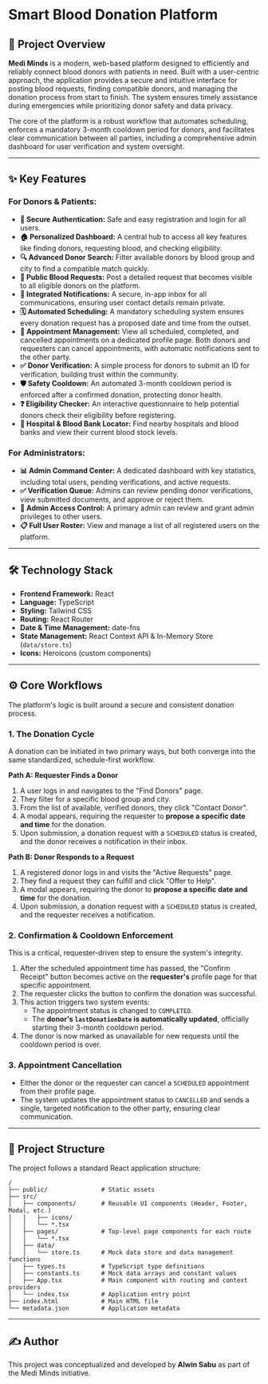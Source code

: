 # Smart Blood Donation Platform



## 📖 Project Overview

**Medi Minds** is a modern, web-based platform designed to efficiently and reliably connect blood donors with patients in need. Built with a user-centric approach, the application provides a secure and intuitive interface for posting blood requests, finding compatible donors, and managing the donation process from start to finish. The system ensures timely assistance during emergencies while prioritizing donor safety and data privacy.

The core of the platform is a robust workflow that automates scheduling, enforces a mandatory 3-month cooldown period for donors, and facilitates clear communication between all parties, including a comprehensive admin dashboard for user verification and system oversight.

---

## ✨ Key Features

### For Donors & Patients:
*   **👤 Secure Authentication:** Safe and easy registration and login for all users.
*   **🏠 Personalized Dashboard:** A central hub to access all key features like finding donors, requesting blood, and checking eligibility.
*   **🔍 Advanced Donor Search:** Filter available donors by blood group and city to find a compatible match quickly.
*   **📢 Public Blood Requests:** Post a detailed request that becomes visible to all eligible donors on the platform.
*   **💬 Integrated Notifications:** A secure, in-app inbox for all communications, ensuring user contact details remain private.
*   **🗓️ Automated Scheduling:** A mandatory scheduling system ensures every donation request has a proposed date and time from the outset.
*   **🔄 Appointment Management:** View all scheduled, completed, and cancelled appointments on a dedicated profile page. Both donors and requesters can cancel appointments, with automatic notifications sent to the other party.
*   **✅ Donor Verification:** A simple process for donors to submit an ID for verification, building trust within the community.
*   **🛡️ Safety Cooldown:** An automated 3-month cooldown period is enforced after a confirmed donation, protecting donor health.
*   **❓ Eligibility Checker:** An interactive questionnaire to help potential donors check their eligibility before registering.
*   **🏥 Hospital & Blood Bank Locator:** Find nearby hospitals and blood banks and view their current blood stock levels.

### For Administrators:
*   **📊 Admin Command Center:** A dedicated dashboard with key statistics, including total users, pending verifications, and active requests.
*   **✅ Verification Queue:** Admins can review pending donor verifications, view submitted documents, and approve or reject them.
*   **👑 Admin Access Control:** A primary admin can review and grant admin privileges to other users.
*   **📋 Full User Roster:** View and manage a list of all registered users on the platform.

---

## 🛠️ Technology Stack

*   **Frontend Framework:** React
*   **Language:** TypeScript
*   **Styling:** Tailwind CSS
*   **Routing:** React Router
*   **Date & Time Management:** date-fns
*   **State Management:** React Context API & In-Memory Store (`data/store.ts`)
*   **Icons:** Heroicons (custom components)

---

## ⚙️ Core Workflows

The platform's logic is built around a secure and consistent donation process.

### 1. The Donation Cycle

A donation can be initiated in two primary ways, but both converge into the same standardized, schedule-first workflow.

**Path A: Requester Finds a Donor**
1.  A user logs in and navigates to the "Find Donors" page.
2.  They filter for a specific blood group and city.
3.  From the list of available, verified donors, they click "Contact Donor".
4.  A modal appears, requiring the requester to **propose a specific date and time** for the donation.
5.  Upon submission, a donation request with a `SCHEDULED` status is created, and the donor receives a notification in their inbox.

**Path B: Donor Responds to a Request**
1.  A registered donor logs in and visits the "Active Requests" page.
2.  They find a request they can fulfill and click "Offer to Help".
3.  A modal appears, requiring the donor to **propose a specific date and time** for the donation.
4.  Upon submission, a donation request with a `SCHEDULED` status is created, and the requester receives a notification.

### 2. Confirmation & Cooldown Enforcement

This is a critical, requester-driven step to ensure the system's integrity.
1.  After the scheduled appointment time has passed, the "Confirm Receipt" button becomes active on the **requester's** profile page for that specific appointment.
2.  The requester clicks the button to confirm the donation was successful.
3.  This action triggers two system events:
    *   The appointment status is changed to `COMPLETED`.
    *   The **donor's `lastDonationDate` is automatically updated**, officially starting their 3-month cooldown period.
4.  The donor is now marked as unavailable for new requests until the cooldown period is over.

### 3. Appointment Cancellation
*   Either the donor or the requester can cancel a `SCHEDULED` appointment from their profile page.
*   The system updates the appointment status to `CANCELLED` and sends a single, targeted notification to the other party, ensuring clear communication.

---

## 📂 Project Structure

The project follows a standard React application structure:

```
/
├── public/               # Static assets
├── src/
│   ├── components/       # Reusable UI components (Header, Footer, Modal, etc.)
│   │   ├── icons/
│   │   └── *.tsx
│   ├── pages/            # Top-level page components for each route
│   │   └── *.tsx
│   ├── data/
│   │   └── store.ts      # Mock data store and data management functions
│   ├── types.ts          # TypeScript type definitions
│   ├── constants.ts      # Mock data arrays and constant values
│   ├── App.tsx           # Main component with routing and context providers
│   └── index.tsx         # Application entry point
├── index.html            # Main HTML file
└── metadata.json         # Application metadata
```

---

## ✍️ Author
This project was conceptualized and developed by **Alwin Sabu** as part of the Medi Minds initiative.

